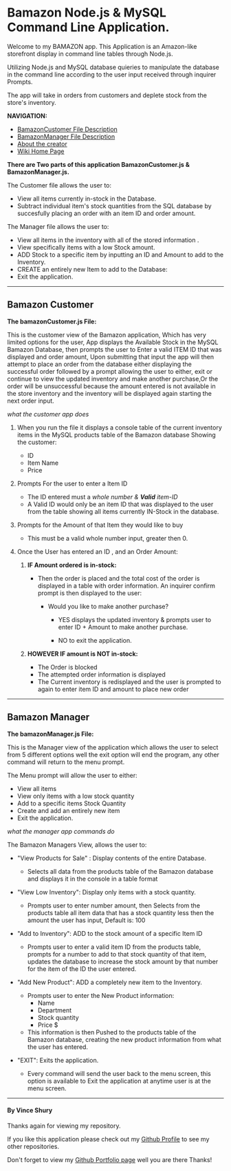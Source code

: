 # Bamazon Node.js & MySQL Command Line Application.


Welcome to my BAMAZON app. This Application is an Amazon-like storefront display in command line tables through Node.js.

Utilizing Node.js and MySQL database quieries to manipulate the database in the command line according to the user input received through inquirer Prompts.

The app will take in orders from customers and deplete stock from the store's inventory.

__NAVIGATION:__
* [BamazonCustomer File Description](#Bamazon-Customer)
* [BamazonManager File Description](#Bamazon-Manager)
* [About the creator](#By-Vince-Shury)
* [Wiki Home Page](https://github.com/Vincent440/bamazon/wiki/Bamazon-Wiki-Home)

**There are Two parts of this application __BamazonCustomer.js & BamazonManager.js.__**

The Customer file allows the user to:
* View all items currently in-stock in the Database. 
* Subtract individual item's stock quantities from the SQL database by succesfully placing an order with an item ID and order amount. 

The Manager file allows the user to: 
* View all items in the inventory with all of the stored information .
* View specifically items with a low Stock amount.
* ADD Stock to a specific item by inputting an ID and Amount to add to the Inventory.
* CREATE an entirely new Item to add to the Database:
* Exit the application.
--- 

##    Bamazon Customer

__The bamazonCustomer.js File:__

This is the customer view of the Bamazon application, Which has very limited options for the user, App displays the Available Stock in the MySQL Bamazon Database, then prompts the user to Enter a valid ITEM ID that was displayed and order amount, Upon submitting that input the app will then attempt to place an order from the database either displaying the successful order followed by a prompt allowing the user to either, exit or continue to view the updated inventory and make another purchase,Or the order will be unsuccessful because the amount entered is not available in the store inventory and the inventory will be displayed again starting the next order input. 

*what the customer app does*

1. When you run the file it displays a console table of the current inventory items in the MySQL products table of the Bamazon database Showing the customer:
   * ID
   * Item Name
   * Price

1. Prompts For the user to enter a Item ID
   * The ID entered must a _whole number & **Valid** item-ID_
   * A Valid ID would only be an item ID that was displayed to the user from the table showing all items currently IN-Stock in the database. 

1. Prompts for the Amount of that Item they would like to buy
   * This must be a valid whole number input, greater then 0.

1. Once the User has entered an ID , and an Order Amount:
   1. __IF Amount ordered is in-stock:__ 
      * Then the order is placed and the total cost of the order is displayed in a table with order information. An inquirer confirm prompt is then displayed to the user:
         * Would you like to make another purchase?

            * YES displays the updated inventory & prompts user to enter ID + Amount to make another purchase.

            * NO to exit the application. 

   1. __HOWEVER IF amount is NOT in-stock:__

        * The Order is blocked 
        * The attempted order information is displayed
        * The Current inventory is redisplayed and the user is prompted to again to enter item ID and amount to place new order

---

##    Bamazon Manager

__The bamazonManager.js File:__

This is the Manager view of the application which allows the user to select from 5 different options well the exit option will end the program, any other command will return to the menu prompt.

The Menu prompt will allow the user to either: 
* View all items
* View only items with a low stock quantity
* Add to a specific items Stock Quantity
* Create and add an entirely new item
* Exit the application. 

*what the manager app commands do*

The Bamazon Managers View, allows the user to:
* "View Products for Sale" :
  Display contents of the entire Database.
   * Selects all data from the products table of the Bamazon database and displays it in the console in a table format

* "View Low Inventory":
 Display only items with a stock quantity. 
   * Prompts user to enter number amount, then Selects from the products table all item data that has a stock quantity less then the amount the user has input, Default is: 100

* "Add to Inventory": ADD to the stock amount of a specific Item ID
   * Prompts user to enter a valid item ID from the products table, prompts for a number to add to that stock quantity of that item, updates the database to increase the stock amount by that number for the item of the ID the user entered. 

* "Add New Product": ADD a completely new item to the Inventory.
   * Prompts user to enter the New Product information:
      * Name
      * Department
      * Stock quantity
      * Price $
   * This information is then Pushed to the products table of the Bamazon database, creating the new product information from what the user has entered. 
   
* "EXIT": Exits the application.
   * Every command will send the user back to the menu screen, this option is available to Exit the application at anytime user is at the menu screen. 

---

#### By Vince Shury
Thanks again for viewing my repository.

If you like this application please check out my [Github Profile](https://github.com/Vincent440) to see my other repositories.

Don't forget to view my [Github Portfolio page](https://vincent440.github.io/) well you are there Thanks!